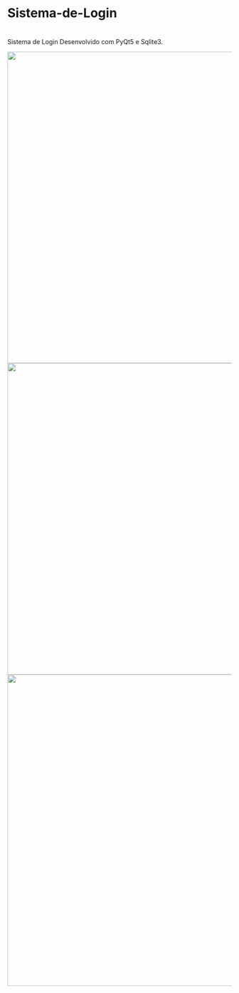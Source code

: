 # <h1>Sistema-de-Login<h1>
  
<p>Sistema de Login Desenvolvido com PyQt5 e Sqlite3.<p>

<div align="center">
<img src="https://user-images.githubusercontent.com/63606619/131741226-65015be7-d7a6-47fa-a70b-17ee63ea61b9.PNG" width="700px" />
</div>
  
<div align="center">
<img src="https://user-images.githubusercontent.com/63606619/131741415-ddb8baf5-df88-401d-81fd-ad94b5ce4e45.PNG" width="700px" />
</div>

<div align="center">
<img src="https://user-images.githubusercontent.com/63606619/131741625-592c7dd5-18a9-47ce-aa80-5c32f32226dd.PNG" width="700px" />
</div>
